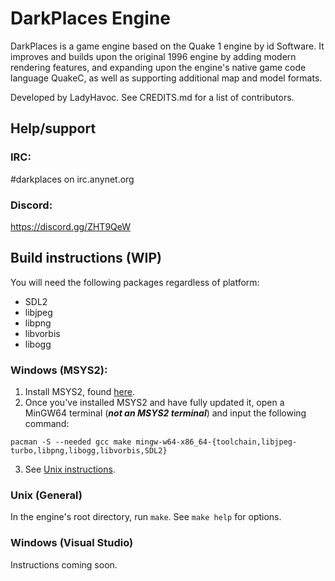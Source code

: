 # DarkPlaces Engine

DarkPlaces is a game engine based on the Quake 1 engine by id Software. It
improves and builds upon the original 1996 engine by adding modern rendering
features, and expanding upon the engine's native game code language QuakeC, as
well as supporting additional map and model formats.

Developed by LadyHavoc. See CREDITS.md for a list of contributors.

## Help/support

### IRC:
#darkplaces on irc.anynet.org

### Discord:
https://discord.gg/ZHT9QeW

## Build instructions (WIP)

You will need the following packages regardless of platform:
* SDL2
* libjpeg
* libpng
* libvorbis
* libogg

### Windows (MSYS2):

1. Install MSYS2, found [here](https://www.msys2.org/).
2. Once you've installed MSYS2 and have fully updated it, open a MinGW64 terminal (***not an MSYS2 terminal***) and input the following command:

```
pacman -S --needed gcc make mingw-w64-x86_64-{toolchain,libjpeg-turbo,libpng,libogg,libvorbis,SDL2}
```

3. See [Unix instructions](#unix-(general)).

### Unix (General)

In the engine's root directory, run `make`. See `make help` for options.

### Windows (Visual Studio)

Instructions coming soon.
